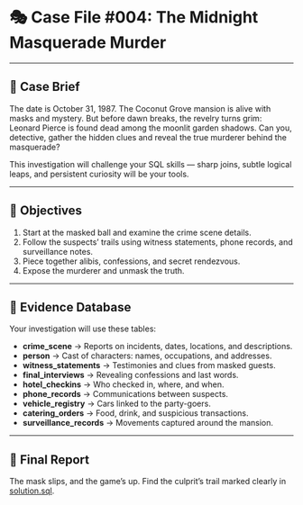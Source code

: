 # 🎭 Case File #004: The Midnight Masquerade Murder

---

## 📖 Case Brief

The date is October 31, 1987. The Coconut Grove mansion is alive with masks and mystery.
But before dawn breaks, the revelry turns grim: Leonard Pierce is found dead among the moonlit garden shadows.
Can you, detective, gather the hidden clues and reveal the true murderer behind the masquerade?

This investigation will challenge your SQL skills — sharp joins, subtle logical leaps, and persistent curiosity will be your tools.

---

## 🎯 Objectives

1. Start at the masked ball and examine the crime scene details.
2. Follow the suspects’ trails using witness statements, phone records, and surveillance notes.
3. Piece together alibis, confessions, and secret rendezvous.
4. Expose the murderer and unmask the truth.

---

## 📂 Evidence Database

Your investigation will use these tables:

- **crime_scene** → Reports on incidents, dates, locations, and descriptions.
- **person** → Cast of characters: names, occupations, and addresses.
- **witness_statements** → Testimonies and clues from masked guests.
- **final_interviews** → Revealing confessions and last words.
- **hotel_checkins** → Who checked in, where, and when.
- **phone_records** → Communications between suspects.
- **vehicle_registry** → Cars linked to the party-goers.
- **catering_orders** → Food, drink, and suspicious transactions.
- **surveillance_records** → Movements captured around the mansion.

---

## 📝 Final Report

The mask slips, and the game’s up. Find the culprit’s trail marked clearly in [solution.sql](./solution.sql).

